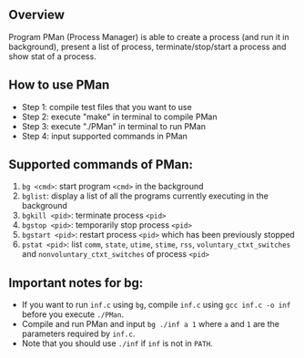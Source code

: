 ## Overview
Program PMan (Process Manager) is able to create a process (and run it in background), 
present a list of process, terminate/stop/start a process and show stat of a process.

## How to use PMan
* Step 1: compile test files that you want to use
* Step 2: execute "make" in terminal to compile PMan
* Step 3: execute "./PMan" in terminal to run PMan
* Step 4: input supported commands in PMan

## Supported commands of PMan:
1. `bg <cmd>`: start program `<cmd>` in the background
2. `bglist`: display a list of all the programs currently executing in the background
3. `bgkill <pid>`: terminate process `<pid>`
4. `bgstop <pid>`: temporarily stop process `<pid>`
5. `bgstart <pid>`: restart process `<pid>` which has been previously stopped
6. `pstat <pid>`: list `comm`, `state`, `utime`, `stime`, `rss`, `voluntary_ctxt_switches` and 
`nonvoluntary_ctxt_switches` of process `<pid>`

## Important notes for bg:
* If you want to run `inf.c` using `bg`, compile `inf.c` using `gcc inf.c -o inf` before you execute `./PMan`.
* Compile and run PMan and input `bg ./inf a 1` where `a` and `1` are the parameters required by `inf.c`. 
* Note that you should use `./inf` if `inf` is not in `PATH`.
